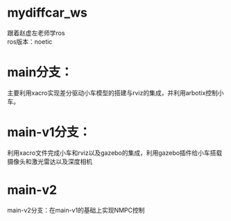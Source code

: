 # mydiffcar_ws  
跟着赵虚左老师学ros  
ros版本：noetic  
# main分支：  
主要利用xacro实现差分驱动小车模型的搭建与rviz的集成，并利用arbotix控制小车。  

# main-v1分支：  
利用xacro文件完成小车和rviz以及gazebo的集成，利用gazebo插件给小车搭载摄像头和激光雷达以及深度相机  

# main-v2  
main-v2分支：在main-v1的基础上实现NMPC控制  


